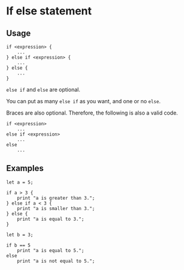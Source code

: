 # If else statement

## Usage
```
if <expression> {
    ...
} else if <expression> {
    ...
} else {
    ...
}
```
``else if`` and ``else`` are optional.

You can put as many ``else if`` as you want, and one or no ``else``. 

Braces are also optional. Therefore, the following is also a valid code.
```
if <expression>
    ...
else if <expression>
    ...
else
    ...
```

## Examples
```
let a = 5;

if a > 3 {
    print "a is greater than 3.";
} else if a < 3 {
    print "a is smaller than 3.";
} else {
    print "a is equal to 3.";
}
```
```
let b = 3;

if b == 5
    print "a is equal to 5.";
else
    print "a is not equal to 5.";
```
